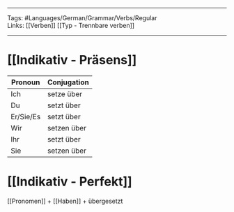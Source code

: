 ___
Tags: #Languages/German/Grammar/Verbs/Regular  
Links: [[Verben]] [[Typ - Trennbare verben]]
___
# [[Indikativ - Präsens]]
Pronoun|Conjugation
------------ | ------------
Ich | setze über
Du | setzt über
Er/Sie/Es | setzt über
Wir | setzen über
Ihr | setzt über
Sie | setzen über

# [[Indikativ - Perfekt]]
[[Pronomen]] + [[Haben]] + übergesetzt